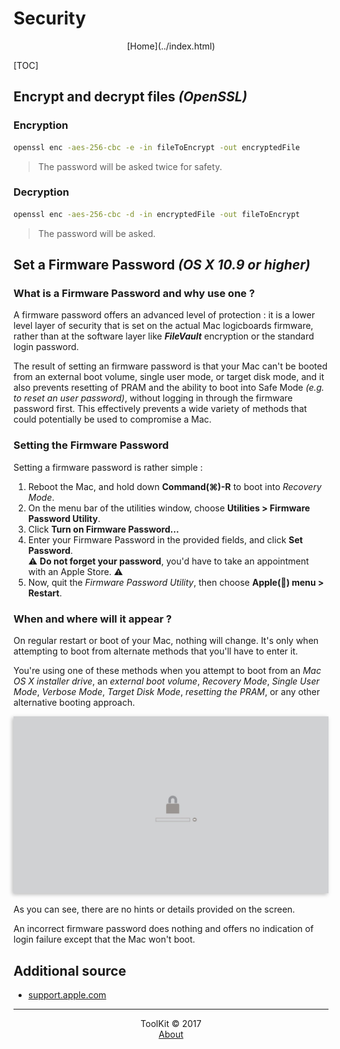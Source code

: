 # Security
<center>[Home](../index.html)</center>

[TOC]

## Encrypt and decrypt files _(OpenSSL)_

### Encryption

```bash
openssl enc -aes-256-cbc -e -in fileToEncrypt -out encryptedFile
```

> The password will be asked twice for safety.

### Decryption

```bash
openssl enc -aes-256-cbc -d -in encryptedFile -out fileToEncrypt
```

> The password will be asked.


## Set a Firmware Password _(OS X 10.9 or higher)_

### What is a Firmware Password and why use one ?

A firmware password offers an advanced level of protection : it is a lower level layer of security that is set on the actual Mac logicboards firmware, rather than at the software layer like **_FileVault_** encryption or the standard login password.  

The result of setting an firmware password is that your Mac can't be booted from an external boot volume, single user mode, or target disk mode, and it also prevents resetting of PRAM and the ability to boot into Safe Mode _(e.g. to reset an user password)_, without logging in through the firmware password first.
This effectively prevents a wide variety of methods that could potentially be used to compromise a Mac.

### Setting the Firmware Password

Setting a firmware password is rather simple :

1. Reboot the Mac, and hold down **Command(⌘)-R** to boot into _Recovery Mode_.
2. On the menu bar of the utilities window, choose **Utilities > Firmware Password Utility**.
3. Click **Turn on Firmware Password…**
4. Enter your Firmware Password in the provided fields, and click **Set Password**.  
⚠️ **Do not forget your password**, you'd have to take an appointment with an Apple Store. ⚠️
5. Now, quit the _Firmware Password Utility_, then choose **Apple() menu > Restart**.

### When and where will it appear ?

On regular restart or boot of your Mac, nothing will change.
It's only when attempting to boot from alternate methods that you'll have to enter it.

You're using one of these methods when you attempt to boot from an _Mac OS X installer drive_, an _external boot volume_, _Recovery Mode_, _Single User Mode_, _Verbose Mode_, _Target Disk Mode_, _resetting the PRAM_, or any other alternative booting approach.

<img src="../img/UNIX/macOS/firmwarePasswordScreen.jpg" alt="Firmware Password Screen" title="The Firmware Password Screen" style="box-shadow: -2px 2px 6px #bbb;">

As you can see, there are no hints or details provided on the screen.

An incorrect firmware password does nothing and offers no indication of login failure except that the Mac won't boot.

## Additional source
* [support.apple.com](https://support.apple.com/en-us/HT204455)



***

<center>ToolKit © 2017</center><center><a href="http://alexandre-ducobu.esy.es/En">About</a></center>

